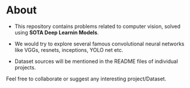 # About

* This repository contains problems related to computer vision, solved using **SOTA Deep Learnin Models**. 

* We would try to explore several famous convolutional neural networks like VGGs, resnets, inceptions, YOLO net etc.

* Dataset sources will be mentioned in the README files of individual projects.


Feel free to collaborate or suggest any interesting project/Dataset.